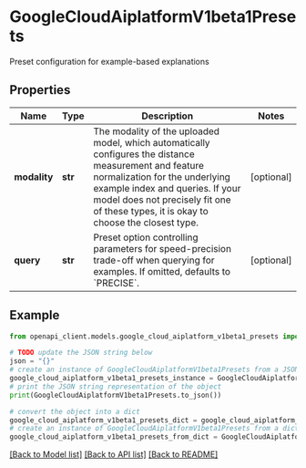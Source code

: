 # GoogleCloudAiplatformV1beta1Presets

Preset configuration for example-based explanations

## Properties

Name | Type | Description | Notes
------------ | ------------- | ------------- | -------------
**modality** | **str** | The modality of the uploaded model, which automatically configures the distance measurement and feature normalization for the underlying example index and queries. If your model does not precisely fit one of these types, it is okay to choose the closest type. | [optional] 
**query** | **str** | Preset option controlling parameters for speed-precision trade-off when querying for examples. If omitted, defaults to &#x60;PRECISE&#x60;. | [optional] 

## Example

```python
from openapi_client.models.google_cloud_aiplatform_v1beta1_presets import GoogleCloudAiplatformV1beta1Presets

# TODO update the JSON string below
json = "{}"
# create an instance of GoogleCloudAiplatformV1beta1Presets from a JSON string
google_cloud_aiplatform_v1beta1_presets_instance = GoogleCloudAiplatformV1beta1Presets.from_json(json)
# print the JSON string representation of the object
print(GoogleCloudAiplatformV1beta1Presets.to_json())

# convert the object into a dict
google_cloud_aiplatform_v1beta1_presets_dict = google_cloud_aiplatform_v1beta1_presets_instance.to_dict()
# create an instance of GoogleCloudAiplatformV1beta1Presets from a dict
google_cloud_aiplatform_v1beta1_presets_from_dict = GoogleCloudAiplatformV1beta1Presets.from_dict(google_cloud_aiplatform_v1beta1_presets_dict)
```
[[Back to Model list]](../README.md#documentation-for-models) [[Back to API list]](../README.md#documentation-for-api-endpoints) [[Back to README]](../README.md)


